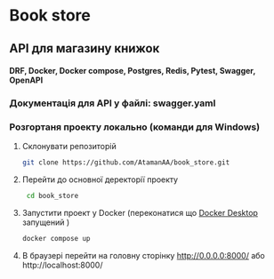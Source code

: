 # Book store

## API для магазину книжок
#### DRF, Docker, Docker compose, Postgres, Redis, Pytest, Swagger, OpenAPI

### Документація для API у файлі: swagger.yaml 


### Розгортаня проекту локально (команди для Windows)

1. Склонувати репозиторій
    ```bash
    git clone https://github.com/AtamanAA/book_store.git    
    ```
2. Перейти до основної деректорії проекту 
   ```bash
    cd book_store    
    ```

3. Запустити проект у Docker (переконатися що [Docker Desktop](https://www.docker.com/products/docker-desktop/) запущений )
    ```bash
    docker compose up    
    ```
4. В браузері перейти на головну сторінку
    http://0.0.0.0:8000/ або http://localhost:8000/
